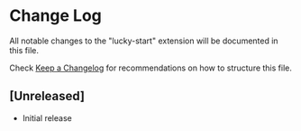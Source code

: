 # Change Log

All notable changes to the "lucky-start" extension will be documented in this file.

Check [Keep a Changelog](http://keepachangelog.com/) for recommendations on how to structure this file.

## [Unreleased]

- Initial release